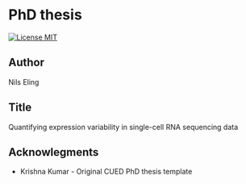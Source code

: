 PhD thesis
========================

[![License MIT](http://img.shields.io/badge/license-MIT-brightgreen.svg)](license.md)

## Author
Nils Eling

## Title
Quantifying expression variability in single-cell RNA sequencing data

## Acknowlegments

*   Krishna Kumar - Original CUED PhD thesis template
